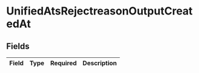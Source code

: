 # UnifiedAtsRejectreasonOutputCreatedAt


## Fields

| Field       | Type        | Required    | Description |
| ----------- | ----------- | ----------- | ----------- |